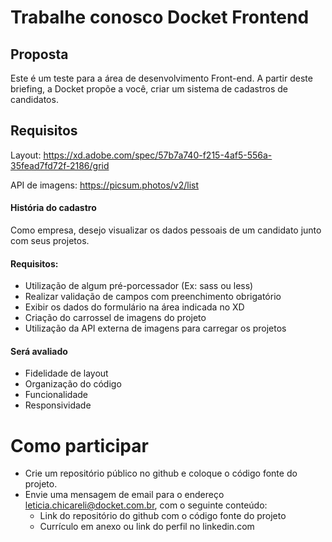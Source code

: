 # Trabalhe conosco Docket Frontend


## Proposta
Este é um teste para a área de desenvolvimento Front-end. A partir deste briefing, a Docket propõe a você, criar um sistema de cadastros de candidatos.

## Requisitos

Layout: https://xd.adobe.com/spec/57b7a740-f215-4af5-556a-35fead7fd72f-2186/grid

API de imagens: https://picsum.photos/v2/list

#### História do cadastro
Como empresa, desejo visualizar os dados pessoais de um candidato junto com seus projetos.

#### Requisitos:
- Utilização de algum pré-porcessador (Ex: sass ou less)
- Realizar validação de campos com preenchimento obrigatório
- Exibir os dados do formulário na área indicada no XD
- Criação do carrossel de imagens do projeto
- Utilização da API externa de imagens para carregar os projetos

#### Será avaliado
- Fidelidade de layout
- Organização do código
- Funcionalidade
- Responsividade

# Como participar
- Crie um repositório público no github e coloque o código fonte do projeto.
- Envie uma mensagem de email para o endereço leticia.chicareli@docket.com.br, com o seguinte conteúdo:
    - Link do repositório do github com o código fonte do projeto
    - Currículo em anexo ou link do perfil no linkedin.com
